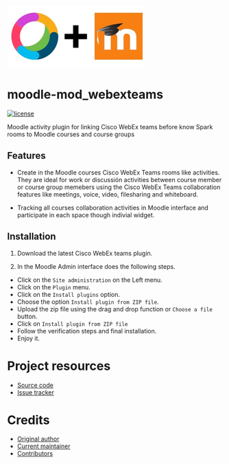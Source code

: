 ![botlogo](pix/logobig.jpg)


# moodle-mod_webexteams
[![license](https://img.shields.io/github/license/Edunao/moodle-mod_ciscospark.svg)](https://github.com/Edunao/moodle-mod_ciscospark/blob/master/LICENSE)

Moodle activity plugin for linking Cisco WebEx teams before know Spark rooms to Moodle courses and course groups

## Features
- Create in the Moodle courses Cisco WebEx Teams rooms like activities. They are ideal for work or discussión  activities between course member or course group memebers using the Cisco WebEx Teams collaboration features like meetings, voice, video, filesharing and whiteboard.

- Tracking all courses collaboration activities in Moodle interface and participate in each space though indivial widget.

## Installation

1. Download the latest Cisco WebEx teams plugin.

2. In the Moodle Admin interface does the following steps.
- Click on the `Site administration` on the Left menu.
- Click on the `Plugin` menu.
- Click on the `Install plugins` option.
- Choose the option `Install plugin from ZIP file`.
- Upload the zip file using the drag and drop function or `Choose a file` button.
- Click on `Install plugin from ZIP file`
- Follow the verification steps and final installation.
- Enjoy it.


# Project resources

- [Source code](https://github.com/Edunao/moodle-mod_ciscospark)
- [Issue tracker](https://github.com/Edunao/moodle-mod_ciscospark/issues>)

# Credits

- [Original author](https://github.com/Edunao)
- [Current maintainer](https://github.com/Edunao)
- [Contributors](https://github.com/Edunao/moodle-mod_ciscospark/graphs/contributors)